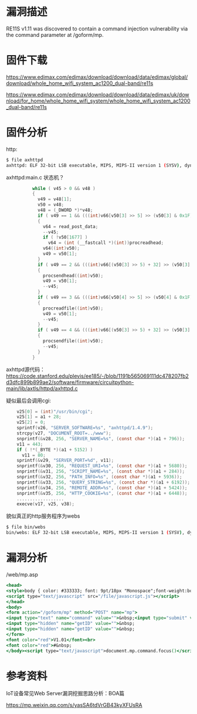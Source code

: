 # 漏洞描述

RE11S v1.11 was discovered to contain a command injection vulnerability via the command parameter at /goform/mp.

# 固件下载

https://www.edimax.com/edimax/download/download/data/edimax/global/download/whole_home_wifi_system_ac1200_dual-band/re11s

https://www.edimax.com/edimax/download/download/data/edimax/uk/download/for_home/whole_home_wifi_system/whole_home_wifi_system_ac1200_dual-band/re11s

# 固件分析

http:

```sh
$ file axhttpd 
axhttpd: ELF 32-bit LSB executable, MIPS, MIPS-II version 1 (SYSV), dynamically linked, interpreter /lib/ld-uClibc.so.0, stripped
```

axhttpd:main.c 状态机？

```c
          while ( v45 > 0 && v48 )
          {
            v49 = v48[1];
            v50 = v48;
            v48 = (_DWORD *)*v48;
            if ( v49 == 1 && (((int)v66[v50[3] >> 5] >> (v50[3] & 0x1F)) & 1) != 0 )
            {
              v64 = read_post_data;
              --v45;
              if ( !v50[1677] )
                v64 = (int (__fastcall *)(int))procreadhead;
              v64((int)v50);
              v49 = v50[1];
            }
            if ( v49 == 2 && (((int)v66[(v50[3] >> 5) + 32] >> (v50[3] & 0x1F)) & 1) != 0 )
            {
              procsendhead((int)v50);
              v49 = v50[1];
              --v45;
            }
            if ( v49 == 3 && (((int)v66[v50[4] >> 5] >> (v50[4] & 0x1F)) & 1) != 0 )
            {
              procreadfile((int)v50);
              v49 = v50[1];
              --v45;
            }
            if ( v49 == 4 && (((int)v66[(v50[3] >> 5) + 32] >> (v50[3] & 0x1F)) & 1) != 0 )
            {
              procsendfile((int)v50);
              --v45;
            }
          }
```

axhttpd源代码：https://code.stanford.edu/plevis/ee185/-/blob/1191b565069111dc478207fb2d3dfc899b899ae2/software/firmware/circuitpython-main/lib/axtls/httpd/axhttpd.c

疑似最后会调用cgi:

```c
    v25[0] = (int)"/usr/bin/cgi";
    v25[1] = a1 + 28;
    v25[2] = 0;
    sprintf(v26, "SERVER_SOFTWARE=%s", "axhttpd/1.4.9");
    strcpy(v27, "DOCUMENT_ROOT=../www");
    snprintf(&v28, 256, "SERVER_NAME=%s", (const char *)(a1 + 796));
    v11 = 443;
    if ( !*(_BYTE *)(a1 + 5152) )
      v11 = 80;
    sprintf(&v29, "SERVER_PORT=%d", v11);
    snprintf(&v30, 256, "REQUEST_URI=%s", (const char *)(a1 + 5680));
    snprintf(&v31, 256, "SCRIPT_NAME=%s", (const char *)(a1 + 284));
    snprintf(&v32, 256, "PATH_INFO=%s", (const char *)(a1 + 5936));
    snprintf(&v33, 256, "QUERY_STRING=%s", (const char *)(a1 + 6192));
    snprintf(&v34, 256, "REMOTE_ADDR=%s", (const char *)(a1 + 5424));
    snprintf(&v35, 256, "HTTP_COOKIE=%s", (const char *)(a1 + 6448));
    ..................
    execve(v17, v25, v38);
```

貌似真正的http服务程序为webs

```sh
$ file bin/webs
bin/webs: ELF 32-bit LSB executable, MIPS, MIPS-II version 1 (SYSV), dynamically linked, interpreter /lib/ld-uClibc.so.0, stripped
```

# 漏洞分析

/web/mp.asp

```asp
<head>
<style>body { color: #333333; font: 9pt/18px "Monospace";font-weight:bold; }</style>
<script type="text/javascript" src="/file/javascript.js"></script>
</head>
<body>
<form action="/goform/mp" method="POST" name="mp">
<input type="text" name="command" value="">&nbsp;<input type="submit" value="GO">
<input type="hidden" name="getID" value="">&nbsp;
<input type="hidden" name="getID" value="">&nbsp;
</form>
<font color="red">V1.01</font><br>
<font color="red">#&nbsp;
</body><script type="text/javascript">document.mp.command.focus()</script>
```

# 参考资料

IoT设备常见Web Server漏洞挖掘思路分析：BOA篇

https://mp.weixin.qq.com/s/yasSA6tdVrGB43kyXFUsRA